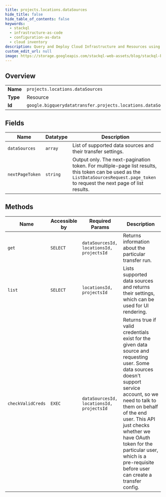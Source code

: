 ```yaml
---
title: projects.locations.dataSources
hide_title: false
hide_table_of_contents: false
keywords:
  - stackql
  - infrastructure-as-code
  - configuration-as-data
  - cloud inventory
description: Query and Deploy Cloud Infrastructure and Resources using SQL
custom_edit_url: null
image: https://storage.googleapis.com/stackql-web-assets/blog/stackql-blog-post-featured-image.png
---
```

  
    

## Overview
<table><tbody>
<tr><td><b>Name</b></td><td><code>projects.locations.dataSources</code></td></tr>
<tr><td><b>Type</b></td><td>Resource</td></tr>
<tr><td><b>Id</b></td><td><code>google.bigquerydatatransfer.projects.locations.dataSources</code></td></tr>
</tbody></table>

## Fields
| Name | Datatype | Description |
| ---- | -------- | ----------- |
| `dataSources` | `array` | List of supported data sources and their transfer settings. |
| `nextPageToken` | `string` | Output only. The next-pagination token. For multiple-page list results, this token can be used as the `ListDataSourcesRequest.page_token` to request the next page of list results. |
## Methods
| Name | Accessible by | Required Params | Description |
| ---- | ------------- | --------------- | ----------- |
| `get` | `SELECT` | `dataSourcesId, locationsId, projectsId` | Returns information about the particular transfer run. |
| `list` | `SELECT` | `locationsId, projectsId` | Lists supported data sources and returns their settings, which can be used for UI rendering. |
| `checkValidCreds` | `EXEC` | `dataSourcesId, locationsId, projectsId` | Returns true if valid credentials exist for the given data source and requesting user. Some data sources doesn't support service account, so we need to talk to them on behalf of the end user. This API just checks whether we have OAuth token for the particular user, which is a pre-requisite before user can create a transfer config. |
